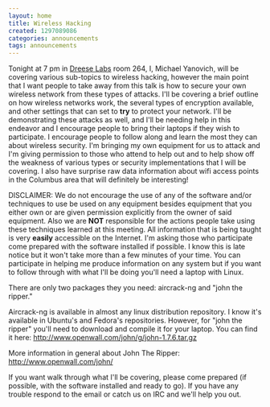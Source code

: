 ```yaml
---
layout: home
title: Wireless Hacking
created: 1297089086
categories: announcements
tags: announcements
---
```

Tonight at 7 pm in [Dreese Labs](http://www.osu.edu/map/building.php?building=279) room 264, I, Michael Yanovich, will be covering various sub-topics to wireless hacking, however the main point that I want people to take away from this talk is how to secure your own wireless network from these types of attacks. I'll be covering a brief outline on how wireless networks work, the several types of encryption available, and other settings that can set to **try** to protect your network. I'll be demonstrating these attacks as well, and I'll be needing help in this endeavor and I encourage people to bring their laptops if they wish to participate. I encourage people to follow along and learn the most they can about wireless security. I'm bringing my own equipment for us to attack and I'm giving permission to those who attend to help out and to help show off the weakness of various types or security implementations that I will be covering. I also have surprise raw data information about wifi access points in the Columbus area that will definitely be interesting!

DISCLAIMER: We do not encourage the use of any of the software and/or techniques to use be used on any equipment besides equipment that you either own or are given permission explicitly from the owner of said equipment. Also we are **NOT** responsible for the actions people take using these techniques learned at this meeting. All information that is being taught is very **easily** accessible on the Internet. I'm asking those who participate come prepared with the software installed if possible. I know this is late notice but it won't take more than a few minutes of your time. You can participate in helping me produce information on any system but if you want to follow through with what I'll be doing you'll need a laptop with Linux.

There are only two packages they you need: aircrack-ng and "john the ripper."

Aircrack-ng is available in almost any linux distribution repository. I know it's available in Ubuntu's and Fedora's repositories. However, for "john the ripper" you'll need to download and compile it for your laptop. You can find it here: http://www.openwall.com/john/g/john-1.7.6.tar.gz

More information in general about John The Ripper: http://www.openwall.com/john/

If you want walk through what I'll be covering, please come prepared (if possible, with the software installed and ready to go). If you have any trouble respond to the email or catch us on IRC and we'll help you out.
